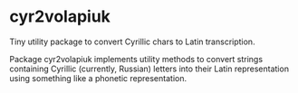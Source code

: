 # cyr2volapiuk
Tiny utility package to convert Cyrillic chars to Latin transcription.

Package cyr2volapiuk implements utility methods to convert strings containing Cyrillic (currently, Russian) letters into
their Latin representation using something like a phonetic representation.
